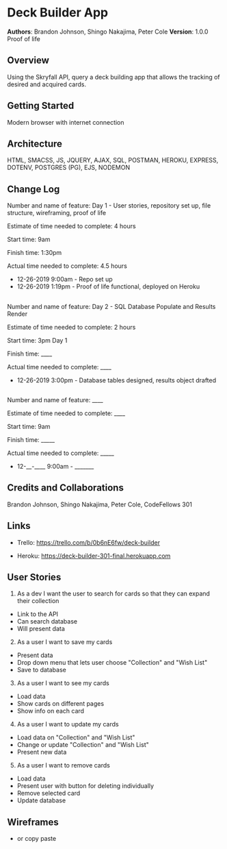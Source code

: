 # Deck Builder App

**Authors**: Brandon Johnson, Shingo Nakajima, Peter Cole
**Version**: 1.0.0 Proof of life

## Overview
Using the Skryfall API, query a deck building app that allows the tracking of desired and acquired cards.

## Getting Started
Modern browser with internet connection

## Architecture
HTML, SMACSS, JS, JQUERY, AJAX, SQL, POSTMAN, HEROKU, EXPRESS, DOTENV, POSTGRES (PG), EJS, NODEMON

## Change Log

Number and name of feature: Day 1 - User stories, repository set up, file structure, wireframing, proof of life

Estimate of time needed to complete: 4 hours

Start time: 9am

Finish time: 1:30pm

Actual time needed to complete: 4.5 hours

- 12-26-2019 9:00am - Repo set up
- 12-26-2019 1:19pm - Proof of life functional, deployed on Heroku

## 

Number and name of feature: Day 2 - SQL Database Populate and Results Render

Estimate of time needed to complete: 2 hours

Start time: 3pm Day 1

Finish time: ____

Actual time needed to complete: ____

- 12-26-2019 3:00pm - Database tables designed, results object drafted

## 

Number and name of feature: ____

Estimate of time needed to complete: ____

Start time: 9am

Finish time: _____

Actual time needed to complete: _____

- 12-__-____ 9:00am - _______

## Credits and Collaborations
Brandon Johnson, Shingo Nakajima, Peter Cole, CodeFellows 301

## Links

* Trello: https://trello.com/b/0b6nE6fw/deck-builder

* Heroku: https://deck-builder-301-final.herokuapp.com

## User Stories

1. As a dev I want the user to search for cards so that they can expand their collection
  * Link to the API
  * Can search database
  * Will present data

2. As a user I want to save my cards
  * Present data
  * Drop down menu that lets user choose "Collection" and "Wish List"
  * Save to database

3. As a user I want to see my cards
  * Load data
  * Show cards on different pages
  * Show info on each card

4. As a user I want to update my cards
  * Load data on "Collection" and "Wish List"
  * Change or update "Collection" and "Wish List"
  * Present new data

5. As a user I want to remove cards
  * Load data
  * Present user with button for deleting individually
  * Remove selected card
  * Update database

## Wireframes

* or copy paste


